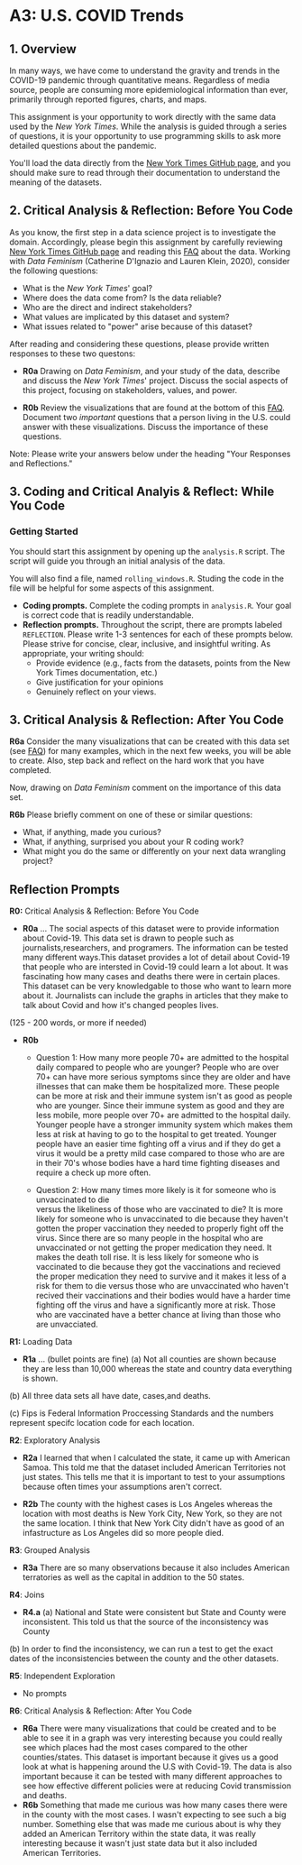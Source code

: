 # A3: U.S. COVID Trends

## 1. Overview
In many ways, we have come to understand the gravity and trends in the COVID-19 pandemic through quantitative means. Regardless of media source, people are consuming more epidemiological information than ever, primarily through reported figures, charts, and maps. 

This assignment is your opportunity to work directly with the same data used by the _New York Times_. While the analysis is guided through a series of questions, it is your opportunity to use programming skills to ask more detailed questions about the pandemic.

You'll load the data directly from the [New York Times GitHub page](https://github.com/nytimes/covid-19-data/), and you should make sure to read through their documentation to understand the meaning of the datasets. 

## 2. Critical Analysis & Reflection: Before You Code
As you know, the first step in a data science project is to investigate the domain. Accordingly, please begin this assignment by carefully reviewing [New York Times GitHub page](https://github.com/nytimes/covid-19-data/) and 
reading this [FAQ](https://www.nytimes.com/interactive/2020/us/about-coronavirus-data-maps.html) about the data. Working with _Data Feminism_ (Catherine D'Ignazio and Lauren Klein, 2020), consider the following questions: 
* What is the _New York Times_' goal? 
* Where does the data come from? Is the data reliable? 
* Who are the direct and indirect stakeholders?
* What values are implicated by this dataset and system? 
* What issues related to "power" arise because of this dataset? 

After reading and considering these questions, please provide written responses to these two questons: 
* **R0a** Drawing on _Data Feminism_, and your study of the data, describe and discuss the _New York Times_' project. Discuss the social aspects of this project, focusing on stakeholders, values, and power. 


* **R0b** Review the visualizations that are found at the bottom of this [FAQ](https://www.nytimes.com/interactive/2020/us/about-coronavirus-data-maps.html). Document two _important_ questions that a person living in the U.S. could answer with these visualizations. Discuss the importance of these questions.

Note: Please write your answers below under the heading "Your Responses and Reflections."

## 3. Coding and Critical Analyis & Reflect: While You Code

### Getting Started
You should start this assignment by opening up the `analysis.R` script. The script will guide you through an initial analysis of the data. 

You will also find a file, named `rolling_windows.R`. Studing the code in the file will be helpful for some aspects of this assignment.

* **Coding prompts.** Complete the coding prompts in `analysis.R`.  Your goal is correct code that is readily understandable.
* **Reflection prompts.** Throughout the script, there are prompts labeled `REFLECTION`. Please write 1-3 sentences for each of these prompts below. Please strive for concise, clear, inclusive, and insightful writing. As appropriate, your writing should: 
   - Provide evidence (e.g., facts from the datasets, points from the New York Times documentation, etc.)
   - Give justification for your opinions
   - Genuinely reflect on your views.  

## 3. Critical Analysis & Reflection: After You Code
**R6a** Consider the many visualizations that can be created with this data set (see [FAQ](https://www.nytimes.com/interactive/2020/us/about-coronavirus-data-maps.html)) for many examples, which in the next few weeks, 
you will be able to create. Also, step back and reflect on the hard work that you have completed. 

Now, drawing on _Data Feminism_ comment on the importance of this data set. 

**R6b** Please briefly comment on one of these or similar questions: 
* What, if anything, made you curious?
* What, if anything, surprised you about your R coding work?
* What might you do the same or differently on your next data wrangling project? 

## Reflection Prompts 

**R0:** Critical Analysis & Reflection: Before You Code
* **R0a** ... 
The social aspects of this dataset were to provide information about Covid-19. This data set is drawn to people such as journalists,researchers, and programers. The information can be tested many different ways.This dataset provides a lot of detail about Covid-19 that people who are intersted in Covid-19 could learn a lot about. It was fascinating how many cases and deaths there were in certain places. This dataset can be very knowledgable to those who want to learn more about it. Journalists can include the graphs in articles that they make to talk about Covid and how it's changed peoples lives. 




(125 - 200 words, or more if needed)
* **R0b**
   - Question 1: How many more people 70+ are admitted to the hospital daily compared to people who are younger? People who are over 70+ can have more serious symptoms since they are older and have illnesses that can make them be hospitalized more. These people can be more at risk and their immune system isn't as good as people who are younger. Since their immune system as good and they are less mobile, more people over 70+ are admitted to the hospital daily. Younger people have a stronger immunity system which makes them less at risk at having to go to the hospital to get treated. Younger people have an easier time fighting off a virus and if they do get a virus it would be a pretty mild case compared to those who are are in their 70's whose bodies have a hard time fighting diseases and require a check up more often.
   
   - Question 2: How many times more likely is it for someone who is unvaccinated to die  
  versus the likeliness of those who are vaccinated to die? It is more likely for someone who is unvaccinated to die because they haven't gotten the proper vaccination they needed to properly fight off the virus. Since there are so many people in the hospital who are unvaccinated or not getting the proper medication they need. It makes the death toll rise. It is less likely for someone who is vaccinated to die because they got the vaccinations and recieved the proper medication they need to survive and it makes it less of a risk for them to die versus those who are unvaccinated who haven't recived their vaccinations and their bodies would have a harder time fighting off the virus and have a significantly more at risk. Those who are vaccinated have a better chance at living than those who are unvacciated. 
  
  
  


**R1:** Loading Data
* **R1a** ...  (bullet points are fine)
(a) Not all counties are shown because they are less than 10,000 whereas the state and country data everything is shown.

(b) All three data sets all have date, cases,and deaths.

(c) Fips is Federal Information Proccessing Standards and the numbers represent specifc location code for each location. 



**R2**: Exploratory Analysis
* **R2a** I learned that when I calculated the state, it came up with American Samoa. This told me that the dataset included American Territories not just states.  This tells me that it is important to test to your assumptions because often times your assumptions aren't correct. 

* **R2b** The county with the highest cases is Los Angeles whereas the location with most deaths is New York City, New York, so they are not the same location. I think that New York City didn't have as good of an infastructure as Los Angeles did so more people died. 

**R3**: Grouped Analysis
* **R3a** There are so many observations because it also includes American terratories as well as  the capital in addition to the 50 states. 

**R4**: Joins
* **R4.a**
(a) National and State were consistent but State and County were inconsistent. This told us that the source of the inconsistency was County

(b) In order to find the inconsistency, we can run a test to get the exact dates of the inconsistencies between the county and the other datasets.  


**R5**: Independent Exploration 
* No prompts

**R6**: Critical Analysis & Reflection: After You Code
* **R6a** 
There were many visualizations that could be created and to be able to see it in a graph was very interesting because you could really see which places had the most cases compared to the other counties/states. This dataset is important because it gives us a good look at what is happening around the U.S with Covid-19. The data is also important because it can be tested with many different approaches to see how effective different policies were at reducing Covid transmission and deaths.  
* **R6b** 
Something that made me curious was how many cases there were in the county with the most cases. I wasn't expecting to see such a big number. Something else that was made me curious about is why they added an American Territory within the state data, it was really interesting because it wasn't just  state data but it also included American Territories. 


